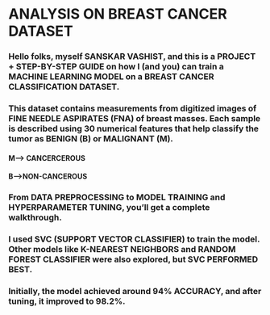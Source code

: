 # ANALYSIS ON BREAST CANCER DATASET
### Hello folks, myself SANSKAR VASHIST, and this is a PROJECT + STEP-BY-STEP GUIDE on how I (and you) can train a MACHINE LEARNING MODEL on a BREAST CANCER CLASSIFICATION DATASET.

### This dataset contains measurements from digitized images of FINE NEEDLE ASPIRATES (FNA) of breast masses. Each sample is described using 30 numerical features that help classify the tumor as BENIGN (B) or MALIGNANT (M).

#### M--> CANCERCEROUS
#### B-->NON-CANCEROUS

### From DATA PREPROCESSING to MODEL TRAINING and HYPERPARAMETER TUNING, you’ll get a complete walkthrough.

### I used SVC (SUPPORT VECTOR CLASSIFIER) to train the model. Other models like K-NEAREST NEIGHBORS and RANDOM FOREST CLASSIFIER were also explored, but SVC PERFORMED BEST.

### Initially, the model achieved around 94% ACCURACY, and after tuning, it improved to 98.2%.
